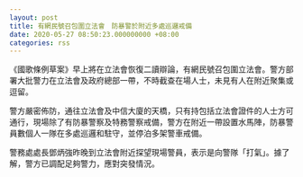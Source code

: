 ```yaml
---
layout: post
title: 有網民號召包圍立法會　防暴警於附近多處巡邏戒備
date: 2020-05-27 08:50:23.000000000 +08:00
categories: rss
---
```


《國歌條例草案》早上將在立法會恢復二讀辯論，有網民號召包圍立法會。警方部署大批警力在立法會及政府總部一帶，不時截查在場人士，未見有人在附近聚集或逗留。

警方嚴密佈防，通往立法會及中信大廈的天橋，只有持包括立法會證件的人士方可通行，現場除了有防暴警察及特務警察戒備，警方在附近一帶設置水馬陣，防暴警員數個人一隊在多處巡邏和駐守，並停泊多架警車戒備。

警務處處長鄧炳強昨晚到立法會附近探望現場警員，表示是向警隊「打氣」。據了解，警方已調配足夠警力，應對突發情況。
